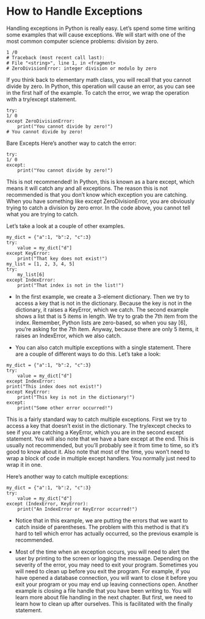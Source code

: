 # How to Handle Exceptions

Handling exceptions in Python is really easy. Let’s spend some time writing some examples that will cause exceptions. 
We will start with one of the most common computer science problems: division by zero.

```
1 /0
# Traceback (most recent call last):
# File "<string>", line 1, in <fragment>
# ZeroDivisionError: integer division or modulo by zero

```

If you think back to elementary math class, you will recall that you cannot divide by zero. In Python, this operation will cause an error,
as you can see in the first half of the example. 
To catch the error, we wrap the operation with a try/except statement.

```
try:
1/ 0
except ZeroDivisionError:
    print("You cannot divide by zero!")
# You cannot divide by zero!

```
Bare Excepts
Here’s another way to catch the error:

```
try:
1/ 0
except:
    print("You cannot divide by zero!")

```

This is not recommended! In Python, this is known as a bare except, which means it will catch any and all exceptions. 
The reason this is not recommended is that you don’t know which exception you are catching. When you have something like 
except ZeroDivisionError, you are obviously trying to catch a division by zero error. In the code above, you cannot tell what you are trying to catch.

Let’s take a look at a couple of other examples.

```
my_dict = {"a":1, "b":2, "c":3}
try:
    value = my_dict["d"]
except KeyError:
    print("That key does not exist!")
my_list = [1, 2, 3, 4, 5]
try:
    my_list[6]
except IndexError:
    print("That index is not in the list!")

```

- In the first example, we create a 3-element dictionary. Then we try to access a key that is not in the dictionary.
Because the key is not in the dictionary, it raises a KeyError, which we catch. The second example shows a list that is 5 items 
in length. We try to grab the 7th item from the index. Remember, Python lists are zero-based, so when you say [6], you’re asking 
for the 7th item. Anyway, because there are only 5 items, it raises an IndexError, which we also catch.

- You can also catch multiple exceptions with a single statement. There are a couple of different ways to do this. Let’s take a look:

```
my_dict = {"a":1, "b":2, "c":3}
try:
    value = my_dict["d"]
except IndexError:
print("This index does not exist!")
except KeyError:
    print("This key is not in the dictionary!")
except:
    print("Some other error occurred!")

```
This is a fairly standard way to catch multiple exceptions. First we try to access a key that doesn’t exist in the dictionary. 
The try/except checks to see if you are catching a KeyError, which you are in the second except statement. You will also note that
we have a bare except at the end. This is usually not recommended, but you’ll probably see it from time to time, so it’s good to know about it. 
Also note that most of the time, you won’t need to wrap a block of code in multiple except handlers. You normally just need to wrap it in one.

Here’s another way to catch multiple exceptions:

```
my_dict = {"a":1, "b":2, "c":3}
try:
    value = my_dict["d"]
except (IndexError, KeyError):
    print("An IndexError or KeyError occurred!")

```
- Notice that in this example, we are putting the errors that we want to catch inside of parentheses. The problem with this method is that it’s hard to 
tell which error has actually occurred, so the previous example is recommended.

- Most of the time when an exception occurs, you will need to alert the user by printing to the screen or logging the message. Depending on the
severity of the error, you may need to exit your program. Sometimes you will need to clean up before you exit the program. For example,
if you have opened a database connection, you will want to close it before you exit your program or you may end up leaving connections open.
Another example is closing a file handle that you have been writing to. You will learn more about file handling in the next chapter.
But first, we need to learn how to clean up after ourselves. This is facilitated with the finally statement.
